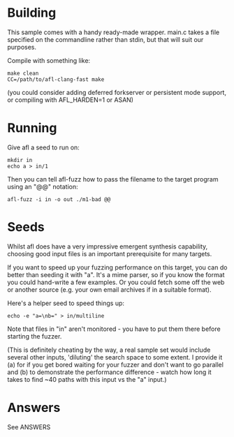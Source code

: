 Building
========
This sample comes with a handy ready-made wrapper. main.c takes a file specified on the commandline rather than stdin, but that will suit our purposes.

Compile with something like:

    make clean
    CC=/path/to/afl-clang-fast make

(you could consider adding deferred forkserver or persistent mode support, or compiling with AFL_HARDEN=1 or ASAN)

Running
=======
Give afl a seed to run on:

    mkdir in
    echo a > in/1

Then you can tell afl-fuzz how to pass the filename to the target program using an "@@" notation:

    afl-fuzz -i in -o out ./m1-bad @@


Seeds
=====
Whilst afl does have a very impressive emergent synthesis capability, choosing good input files is an important prerequisite for many targets.

If you want to speed up your fuzzing performance on this target, you can do better than seeding it with "a". It's a mime parser, so if you know the format you could hand-write a few examples. Or you could fetch some off the web or another source (e.g. your own email archives if in a suitable format).

Here's a helper seed to speed things up:

    echo -e "a=\nb=" > in/multiline

Note that files in "in" aren't monitored - you have to put them there before starting the fuzzer.

(This is definitely cheating by the way, a real sample set would include several other inputs, 'diluting' the search space to some extent. I provide it (a) for if you get bored waiting for your fuzzer and don't want to go parallel and (b) to demonstrate the performance difference - watch how long it takes to find ~40 paths with this input vs the "a" input.)

Answers
=======
See ANSWERS

